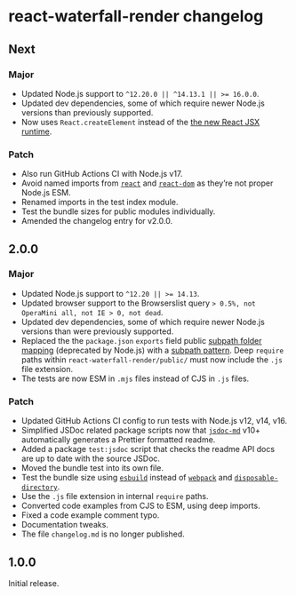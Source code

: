# react-waterfall-render changelog

## Next

### Major

- Updated Node.js support to `^12.20.0 || ^14.13.1 || >= 16.0.0`.
- Updated dev dependencies, some of which require newer Node.js versions than previously supported.
- Now uses `React.createElement` instead of the [the new React JSX runtime](https://reactjs.org/blog/2020/09/22/introducing-the-new-jsx-transform.html).

### Patch

- Also run GitHub Actions CI with Node.js v17.
- Avoid named imports from [`react`](https://npm.im/react) and [`react-dom`](https://npm.im/react-dom) as they’re not proper Node.js ESM.
- Renamed imports in the test index module.
- Test the bundle sizes for public modules individually.
- Amended the changelog entry for v2.0.0.

## 2.0.0

### Major

- Updated Node.js support to `^12.20 || >= 14.13`.
- Updated browser support to the Browserslist query `> 0.5%, not OperaMini all, not IE > 0, not dead`.
- Updated dev dependencies, some of which require newer Node.js versions than were previously supported.
- Replaced the the `package.json` `exports` field public [subpath folder mapping](https://nodejs.org/api/packages.html#packages_subpath_folder_mappings) (deprecated by Node.js) with a [subpath pattern](https://nodejs.org/api/packages.html#packages_subpath_patterns). Deep `require` paths within `react-waterfall-render/public/` must now include the `.js` file extension.
- The tests are now ESM in `.mjs` files instead of CJS in `.js` files.

### Patch

- Updated GitHub Actions CI config to run tests with Node.js v12, v14, v16.
- Simplified JSDoc related package scripts now that [`jsdoc-md`](https://npm.im/jsdoc-md) v10+ automatically generates a Prettier formatted readme.
- Added a package `test:jsdoc` script that checks the readme API docs are up to date with the source JSDoc.
- Moved the bundle test into its own file.
- Test the bundle size using [`esbuild`](https://npm.im/esbuild) instead of [`webpack`](https://npm.im/webpack) and [`disposable-directory`](https://npm.im/disposable-directory).
- Use the `.js` file extension in internal `require` paths.
- Converted code examples from CJS to ESM, using deep imports.
- Fixed a code example comment typo.
- Documentation tweaks.
- The file `changelog.md` is no longer published.

## 1.0.0

Initial release.
